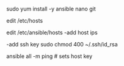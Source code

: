sudo yum install -y ansible nano git

edit /etc/hosts

edit /etc/ansible/hosts
-add host ips

-add ssh key
sudo chmod 400 ~/.ssh/id_rsa

ansible all -m ping # sets host key